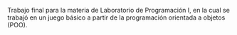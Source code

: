 Trabajo final para la materia de Laboratorio de Programación I, en la cual se trabajó en un juego básico a partir de la programación orientada a objetos (POO). 
